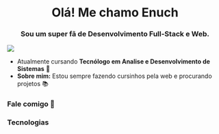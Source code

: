 <h1 align="center">Olá! Me chamo Enuch</h1>

<h3 align="center">Sou um super fã de Desenvolvimento Full-Stack e Web.</h3>

![](https://komarev.com/ghpvc/?username=EnuchB&color=blue)

 * Atualmente cursando  **Tecnólogo em Analise e Desenvolvimento de Sistemas** :rocket:
 * **Sobre mim:** Estou sempre fazendo cursinhos pela web e procurando projetos :books:
 
<h3>Fale comigo 👥 </h3> 


<h3>Tecnologias</h3>
